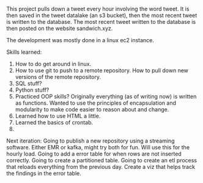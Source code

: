 This project pulls down a tweet every hour involving the word tweet. It is then saved in the tweet datalake (an s3 bucket), then the most recent tweet is written to the database. The most recent tweet written to the database is then posted on the website sandwich.xyz.

The development was mostly done in a linux ec2 instance. 

Skills learned:

1) How to do get around in linux.
2) How to use git to push to a remote repository. How to pull down new versions of the remote repository.
3) SQL stuff?
4) Python stuff?
5) Practiced OOP skills? Originally everything (as of writing now) is written as functions. Wanted to use the principles of encapsulation and modularity to make code easier to reason about and change.
6) Learned how to use HTML a little.
7) Learned the basics of crontab.
8)

Next iteration:
Going to publish a new repository using a streaming software. Either EMR or kafka, might try both for fun. Will use this for the hourly load. 
Going to add a error table for when rows are not inserted correctly.
Going to create a partitioned table.
Going to create an etl process that reloads everything from the previous day.
Create a viz that helps track the findings in the error table.
